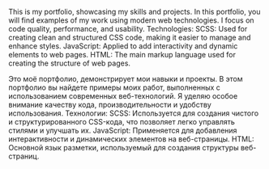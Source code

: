 This is my portfolio, showcasing my skills and projects. In this portfolio, you will find examples of my work using modern web technologies. I focus on code quality, performance, and usability.
Technologies:
SCSS: Used for creating clean and structured CSS code, making it easier to manage and enhance styles.
JavaScript: Applied to add interactivity and dynamic elements to web pages.
HTML: The main markup language used for creating the structure of web pages.

Это моё портфолио, демонстрирует мои навыки и проекты. В этом портфолио вы найдете примеры моих работ, выполненных с использованием современных веб-технологий. Я уделяю особое внимание качеству кода, производительности и удобству использования.
Технологии:
SCSS: Используется для создания чистого и структурированного CSS-кода, что позволяет легко управлять стилями и улучшать их.
JavaScript: Применяется для добавления интерактивности и динамических элементов на веб-страницы.
HTML: Основной язык разметки, используемый для создания структуры веб-страниц.
